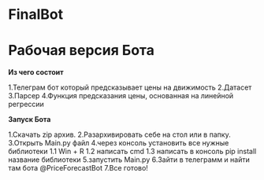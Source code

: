 # FinalBot

# Рабочая версия Бота

**Из чего состоит**

1.Телеграм бот который предсказывает цены на движимость
2.Датасет
3.Парсер
4.Функция предсказания цены, основанная на линейной регрессии

**Запуск Бота**

1.Скачать zip архив.
2.Разархивировать себе на стол или в папку.
3.Открыть Main.py файл
4.через консоль установить все нужные библиотеки 1.1 Win + R 1.2 написать cmd 1.3 написать в консоль pip install название библиотеки
5.запустить Main.py
6.Зайти в телеграмм и найти там бота @PriceForecastBot
7.Все готово!
